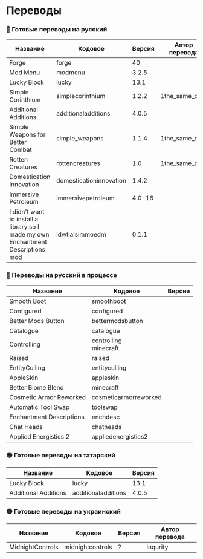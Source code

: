# Переводы

### 🔴 Готовые переводы на русский

| Название | Кодовое | Версия | Автор перевода |
| - | - | - | - |
| Forge | forge | 40 |
| Mod Menu | modmenu | 3.2.5 |
| Lucky Block | lucky | 13.1 |
| Simple Corinthium | simplecorinthium | 1.2.2 | 1the_same_cat1 |
| Additional Additions | additionaladditions | 4.0.5 |
| Simple Weapons for Better Combat | simple_weapons | 1.1.4 | 1the_same_cat1 |
| Rotten Creatures | rottencreatures | 1.0 | 1the_same_cat1 |
| Domestication Innovation | domesticationinnovation | 1.4.2 |
| Immersive Petroleum | immersivepetroleum | 4.0-16 |
| I didn't want to install a library so I made my own Enchantment Descriptions mod | idwtialsimmoedm | 0.1.1 |

### 🔴 Переводы на русский в процессе

| Название | Кодовое | Версия |
| - | - | - |
| Smooth Boot | smoothboot |  |
| Configured | configured |  |
| Better Mods Button | bettermodsbutton |  |
| Catalogue | catalogue |  |
| Controlling | controlling<br>minecraft |  |
| Raised | raised |  |
| EntityCulling | entityculling |  |
| AppleSkin | appleskin |  |
| Better Biome Blend | minecraft |  |
| Cosmetic Armor Reworked | cosmeticarmorreworked |  |
| Automatic Tool Swap | toolswap |  |
| Enchantment Descriptions | enchdesc |  |
| Chat Heads | chatheads |  |
| Applied Energistics 2 | appliedenergistics2 |  |

### 🟢 Готовые переводы на татарский

| Название | Кодовое | Версия |
| - | - | - |
| Lucky Block | lucky | 13.1 |
| Additional Additions | additionaladditions | 4.0.5 |

### 🟡 Готовые переводы на украинский

| Название | Кодовое | Версия | Автор перевода |
| - | - | - | - |
| MidnightControls | midnightcontrols | ? | Inqurity |